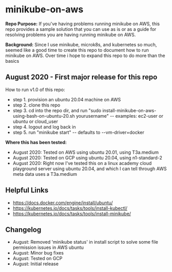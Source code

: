 # minikube-on-aws

**Repo Purpose:**  If you've having problems running minikube on AWS, this repo provides a sample solution that you can use as is or as a guide for resolving problems you are having running minikube on AWS. 

**Background:**  Since I use minikube, microk8s, and kubernetes so much, seemed like a good time to create this repo to document how to run minikube on AWS. Over time i hope to expand this repo to do more than the basics

## August 2020 - First major release for this repo 

How to run v1.0 of this repo:
- step 1. provision an ubuntu 20.04 machine on AWS 
- step 2. clone this repo
- step 3. cd into the repo dir, and run "sudo install-minikube-on-aws-using-bash-on-ubuntu-20.sh yourusername"  -- examples: ec2-user or ubuntu or cloud_user
- step 4. logout and log back in
- step 5. run "minikube start" -- defaults to --vm-driver=docker

**Where this has been tested:**  
- August 2020: Tested on AWS using ubuntu 20.01, using T3a.medium
- August 2020: Tested on GCP using ubuntu 20.04, using n1-standard-2 
- August 2020: Right now I've tested this on a linux academy cloud playground server using ubuntu 20.04, and which I can tell through AWS meta data uses a T3a.medium 

## Helpful Links

- https://docs.docker.com/engine/install/ubuntu/
- https://kubernetes.io/docs/tasks/tools/install-kubectl/
- https://kubernetes.io/docs/tasks/tools/install-minikube/

## Changelog

- August: Removed 'minikube status' in install script to solve some file permission issues in AWS ubuntu
- August: Minor bug fixes
- August: Tested on GCP
- August: Initial release

